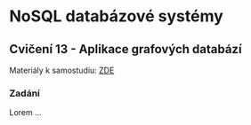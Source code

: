 # NoSQL databázové systémy

## Cvičení 13 - Aplikace grafových databází

Materiály k samostudiu: [ZDE](https://github.com/pavelberanek91/UJEP/tree/main/NSQL/Cvičen%C3%AD%2013/Materiály)

### Zadání

Lorem ...

